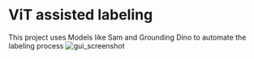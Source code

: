 # ViT assisted labeling
This project uses Models like Sam and Grounding Dino to automate the labeling process
![gui_screenshot](https://github.com/SivaTSS/ViT_assisted_labeling/assets/101558717/229a7f15-34aa-4d83-b330-a66f80b202cf)

